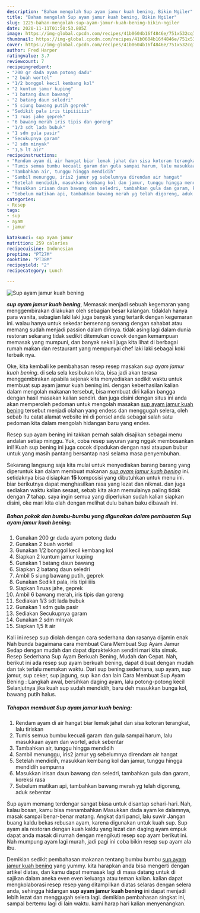 ```yaml
---
description: "Bahan mengolah Sup ayam jamur kuah bening, Bikin Ngiler"
title: "Bahan mengolah Sup ayam jamur kuah bening, Bikin Ngiler"
slug: 1225-bahan-mengolah-sup-ayam-jamur-kuah-bening-bikin-ngiler
date: 2020-11-11T01:50:53.805Z
image: https://img-global.cpcdn.com/recipes/41b0604b16f4846e/751x532cq70/sup-ayam-jamur-kuah-bening-foto-resep-utama.jpg
thumbnail: https://img-global.cpcdn.com/recipes/41b0604b16f4846e/751x532cq70/sup-ayam-jamur-kuah-bening-foto-resep-utama.jpg
cover: https://img-global.cpcdn.com/recipes/41b0604b16f4846e/751x532cq70/sup-ayam-jamur-kuah-bening-foto-resep-utama.jpg
author: Fred Harper
ratingvalue: 3.7
reviewcount: 7
recipeingredient:
- "200 gr dada ayam potong dadu"
- "2 buah wortel"
- "1/2 bonggol kecil kembang kol"
- "2 kuntum jamur kuping"
- "1 batang daun bawang"
- "2 batang daun seledri"
- "5 siung bawang putih geprek"
- "Sedikit pala iris tipiiiiiis"
- "1 ruas jahe geprek"
- "6 bawang merah iris tipis dan goreng"
- "1/3 sdt lada bubuk"
- "1 sdm gula pasir"
- "Secukupnya garam"
- "2 sdm minyak"
- "1,5 lt air"
recipeinstructions:
- "Rendam ayam di air hangat biar lemak jahat dan sisa kotoran terangkat, lalu tiriskan"
- "Tumis semua bumbu kecuali garam dan gula sampai harum, lalu masukkaan ayam dan wortel, aduk sebentar"
- "Tambahkan air, tunggu hingga mendidih"
- "Sambil menunggu, iris2 jamur yg sebelumnya direndam air hangat"
- "Setelah mendidih, masukkan kembang kol dan jamur, tunggu hingga mendidih sempurna"
- "Masukkan irisan daun bawang dan seledri, tambahkan gula dan garam, koreksi rasa"
- "Sebelum matikan api, tambahkan bawang merah yg telah digoreng, aduk sebentar"
categories:
- Resep
tags:
- sup
- ayam
- jamur

katakunci: sup ayam jamur 
nutrition: 259 calories
recipecuisine: Indonesian
preptime: "PT27M"
cooktime: "PT38M"
recipeyield: "2"
recipecategory: Lunch

---
```



![Sup ayam jamur kuah bening](https://img-global.cpcdn.com/recipes/41b0604b16f4846e/751x532cq70/sup-ayam-jamur-kuah-bening-foto-resep-utama.jpg)

<b><i>sup ayam jamur kuah bening</i></b>, Memasak menjadi sebuah kegemaran yang menggembirakan dilakukan oleh sebagian besar kalangan. tidaklah hanya para wanita, sebagian laki laki juga banyak yang tertarik dengan kegemaran ini. walau hanya untuk sekedar bersenang senang dengan sahabat atau memang sudah menjadi passion dalam dirinya. tidak asing lagi dalam dunia restoran sekarang tidak sedikit ditemukan cowok dengan kemampuan memasak yang mumpuni, dan banyak sekali juga kita lihat di berbagai rumah makan dan restaurant yang mempunyai chef laki laki sebagai koki terbaik nya.

Oke, kita kembali ke pembahasan resep resep masakan <i>sup ayam jamur kuah bening</i>. di sela sela kesibukan kita, bisa jadi akan terasa menggembirakan apabila sejenak kita menyediakan sedikit waktu untuk membuat sup ayam jamur kuah bening ini. dengan keberhasilan kalian dalam mengolah makanan tersebut, bisa membuat diri kalian bangga dengan hasil masakan kalian sendiri. dan juga disini dengan situs ini anda akan memperoleh pedoman untuk mengolah masakan <u>sup ayam jamur kuah bening</u> tersebut menjadi olahan yang endess dan menggugah selera, oleh sebab itu catat alamat website ini di ponsel anda sebagai salah satu pedoman kita dalam mengolah hidangan baru yang endes.

Resep sup ayam bening ini takkan pernah salah disajikan sebagai menu andalan setiap minggu. Yuk, coba resep sayuran yang nggak membosankan ini! Kuah sup bening ini juga cocok dipadukan dengan nasi ataupun bubur untuk yang masih pantang bersantap nasi selama masa penyembuhan.


Sekarang langsung saja kita mulai untuk menyediakan barang barang yang diperuntuk kan dalam membuat makanan <u><i>sup ayam jamur kuah bening</i></u> ini. setidaknya bisa disiapkan <b>15</b> komposisi yang dibutuhkan untuk menu ini. biar berikutnya dapat menghasilkan rasa yang lezat dan nikmat. dan juga sediakan waktu kalian sesaat, sebab kita akan memulainya paling tidak dengan <b>7</b> tahap. saya ingin semua yang diperlukan sudah kalian siapkan disini, oke mari kita olah dengan melihat dulu bahan baku dibawah ini.

<!--inarticleads1-->

##### Bahan pokok dan bumbu-bumbu yang digunakan dalam pembuatan Sup ayam jamur kuah bening:

1. Gunakan 200 gr dada ayam potong dadu
1. Gunakan 2 buah wortel
1. Gunakan 1/2 bonggol kecil kembang kol
1. Siapkan 2 kuntum jamur kuping
1. Gunakan 1 batang daun bawang
1. Siapkan 2 batang daun seledri
1. Ambil 5 siung bawang putih, geprek
1. Gunakan Sedikit pala, iris tipiiiiiis
1. Siapkan 1 ruas jahe, geprek
1. Ambil 6 bawang merah, iris tipis dan goreng
1. Sediakan 1/3 sdt lada bubuk
1. Gunakan 1 sdm gula pasir
1. Sediakan Secukupnya garam
1. Gunakan 2 sdm minyak
1. Siapkan 1,5 lt air


Kali ini resep sup diolah dengan cara sederhana dan rasanya dijamin enak Nah bunda bagaimana cara membuat Cara Membuat Sup Ayam Jamur Sedap dengan mudah dan dapat dipraktekkan sendiri mari kita simak. Resep Sederhana Sup Ayam Berkuah Bening, Mudah dan Cepat. Nah, berikut ini ada resep sup ayam berkuah bening, dapat dibuat dengan mudah dan tak terlalu memakan waktu. Dari sup bening sederhana, sup ayam, sup jamur, sup ceker, sup jagung, sup ikan dan lain Cara Membuat Sup Ayam Bening : Langkah awal, bersihkan daging ayam, lalu potong-potong kecil Selanjutnya jika kuah sup sudah mendidih, baru deh masukkan bunga kol, bawang putih halus. 

<!--inarticleads2-->

##### Tahapan membuat Sup ayam jamur kuah bening:

1. Rendam ayam di air hangat biar lemak jahat dan sisa kotoran terangkat, lalu tiriskan
1. Tumis semua bumbu kecuali garam dan gula sampai harum, lalu masukkaan ayam dan wortel, aduk sebentar
1. Tambahkan air, tunggu hingga mendidih
1. Sambil menunggu, iris2 jamur yg sebelumnya direndam air hangat
1. Setelah mendidih, masukkan kembang kol dan jamur, tunggu hingga mendidih sempurna
1. Masukkan irisan daun bawang dan seledri, tambahkan gula dan garam, koreksi rasa
1. Sebelum matikan api, tambahkan bawang merah yg telah digoreng, aduk sebentar


Sup ayam memang terdengar sangat biasa untuk disantap sehari-hari. Nah, kalau bosan, kamu bisa menambahkan Masukkan dada ayam ke dalamnya, masak sampai benar-benar matang. Angkat dari panci, lalu suwir Jangan buang kaldu bekas rebusan ayam, karena digunakan untuk kuah sup. Sup ayam ala restoran dengan kuah kaldu yang lezat dan daging ayam empuk dapat anda masak di rumah dengan mengikuti resep sop ayam berikut ini. Nah mumpung ayam lagi murah, jadi pagi ini coba bikin resep sup ayam ala ibu. 

Demikian sedikit pembahasan makanan tentang bumbu bumbu <u>sup ayam jamur kuah bening</u> yang yummy. kita harapkan anda bisa mengerti dengan artikel diatas, dan kamu dapat memasak lagi di masa datang untuk di sajikan dalam aneka even even keluarga atau teman kalian. kalian dapat mengkolaborasi resep resep yang ditampilkan diatas selaras dengan selera anda, sehingga hidangan <b>sup ayam jamur kuah bening</b> ini dapat menjadi lebih lezat dan menggugah selera lagi. demikian pembahasan singkat ini, sampai bertemu lagi di lain waktu. kami harap hari kalian menyenangkan.
